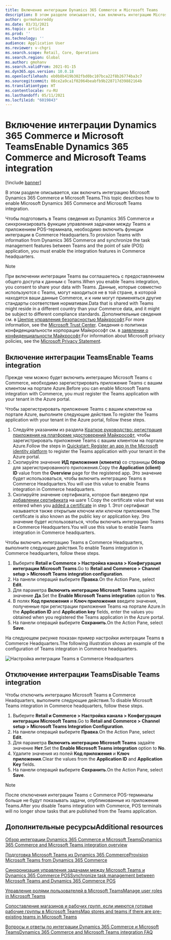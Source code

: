 ```yaml
---
title: Включение интеграции Dynamics 365 Commerce и Microsoft Teams
description: В этом разделе описывается, как включить интеграцию Microsoft Dynamics 365 Commerce и Microsoft Teams.
author: gvrmohanreddy
ms.date: 03/31/2021
ms.topic: article
ms.prod: ''
ms.technology: ''
audience: Application User
ms.reviewer: v-chgri
ms.search.scope: Retail, Core, Operations
ms.search.region: Global
ms.author: gmohanv
ms.search.validFrom: 2021-01-15
ms.dyn365.ops.version: 10.0.18
ms.openlocfilehash: eb0b8b419b302fbd0bc107bca22f8b26774ba3c7
ms.sourcegitcommit: 08ce2a9ca1f02064beabfb9b228717d39882164b
ms.translationtype: HT
ms.contentlocale: ru-RU
ms.lasthandoff: 05/11/2021
ms.locfileid: "6019843"
---
```

# <a name="enable-dynamics-365-commerce-and-microsoft-teams-integration"></a><span data-ttu-id="c3f2a-103">Включение интеграции Dynamics 365 Commerce и Microsoft Teams</span><span class="sxs-lookup"><span data-stu-id="c3f2a-103">Enable Dynamics 365 Commerce and Microsoft Teams integration</span></span>

[!include [banner](includes/banner.md)]

<span data-ttu-id="c3f2a-104">В этом разделе описывается, как включить интеграцию Microsoft Dynamics 365 Commerce и Microsoft Teams.</span><span class="sxs-lookup"><span data-stu-id="c3f2a-104">This topic describes how to enable Microsoft Dynamics 365 Commerce and Microsoft Teams integration.</span></span>

<span data-ttu-id="c3f2a-105">Чтобы подготовить в Teams сведения из Dynamics 365 Commerce и синхронизировать функции управления задачами между Teams и приложением POS-терминала, необходимо включить функции интеграции в Commerce Headquarters.</span><span class="sxs-lookup"><span data-stu-id="c3f2a-105">To provision Teams with information from Dynamics 365 Commerce and synchronize the task management features between Teams and the point of sale (POS) application, you must enable the integration features in Commerce headquarters.</span></span>

> [!NOTE]
> <span data-ttu-id="c3f2a-106">При включении интеграции Teams вы соглашаетесь с предоставлением общего доступа к данным с Teams.</span><span class="sxs-lookup"><span data-stu-id="c3f2a-106">When you enable Teams integration, you consent to share your data with Teams.</span></span> <span data-ttu-id="c3f2a-107">Данные, которые совместно используются с Teams, могут находиться не в той стране, в которой находятся ваши данные Commerce, и к ним могут применяться другие стандарты соответствия нормативам.</span><span class="sxs-lookup"><span data-stu-id="c3f2a-107">Data that is shared with Teams might reside in a different country than your Commerce data, and it might be subject to different compliance standards.</span></span> <span data-ttu-id="c3f2a-108">Дополнительные сведения см. в [Центре управления безопасностью Майкрософт](https://www.microsoft.com/trust-center).</span><span class="sxs-lookup"><span data-stu-id="c3f2a-108">For more information, see the [Microsoft Trust Center](https://www.microsoft.com/trust-center).</span></span> <span data-ttu-id="c3f2a-109">Сведения о политиках конфиденциальности корпорации Майкрософт см. в [заявлении о конфиденциальности Майкрософт](https://aka.ms/privacy).</span><span class="sxs-lookup"><span data-stu-id="c3f2a-109">For information about Microsoft privacy policies, see the [Microsoft Privacy Statement](https://aka.ms/privacy).</span></span>

## <a name="enable-teams-integration"></a><span data-ttu-id="c3f2a-110">Включение интеграции Teams</span><span class="sxs-lookup"><span data-stu-id="c3f2a-110">Enable Teams integration</span></span>

<span data-ttu-id="c3f2a-111">Прежде чем можно будет включить интеграцию Microsoft Teams с Commerce, необходимо зарегистрировать приложение Teams с вашим клиентом на портале Azure.</span><span class="sxs-lookup"><span data-stu-id="c3f2a-111">Before you can enable Microsoft Teams integration with Commerce, you must register the Teams application with your tenant in the Azure portal.</span></span>

<span data-ttu-id="c3f2a-112">Чтобы зарегистрировать приложение Teams с вашим клиентом на портале Azure, выполните следующие действия.</span><span class="sxs-lookup"><span data-stu-id="c3f2a-112">To register the Teams application with your tenant in the Azure portal, follow these steps.</span></span>

1. <span data-ttu-id="c3f2a-113">Следуйте указаниям из раздела [Краткое руководство: регистрация приложения на платформе удостоверений Майкрософт](/azure/active-directory/develop/quickstart-register-app), чтобы зарегистрировать приложение Teams с вашим клиентом на портале Azure.</span><span class="sxs-lookup"><span data-stu-id="c3f2a-113">Follow the steps in [Quickstart: Register an app in the Microsoft identity platform](/azure/active-directory/develop/quickstart-register-app) to register the Teams application with your tenant in the Azure portal.</span></span>
1. <span data-ttu-id="c3f2a-114">Скопируйте значение **ИД приложения (клиента)** со страницы **Обзор** для зарегистрированного приложения.</span><span class="sxs-lookup"><span data-stu-id="c3f2a-114">Copy the **Application (client) ID** value from the **Overview** page for the registered app.</span></span> <span data-ttu-id="c3f2a-115">Это значение будет использоваться, чтобы включить интеграцию Teams в Commerce Headquarters.</span><span class="sxs-lookup"><span data-stu-id="c3f2a-115">You will use this value to enable Teams integration in Commerce headquarters.</span></span>
1. <span data-ttu-id="c3f2a-116">Скопируйте значение сертификата, которое был введено при [добавлении сертификата](/azure/active-directory/develop/quickstart-register-app#add-a-certificate) на шаге 1.</span><span class="sxs-lookup"><span data-stu-id="c3f2a-116">Copy the certificate value that was entered when you [added a certificate](/azure/active-directory/develop/quickstart-register-app#add-a-certificate) in step 1.</span></span> <span data-ttu-id="c3f2a-117">Этот сертификат называется также открытым ключом или ключом приложения.</span><span class="sxs-lookup"><span data-stu-id="c3f2a-117">The certificate is also known as the public key or application key.</span></span> <span data-ttu-id="c3f2a-118">Это значение будет использоваться, чтобы включить интеграцию Teams в Commerce Headquarters.</span><span class="sxs-lookup"><span data-stu-id="c3f2a-118">You will use this value to enable Teams integration in Commerce headquarters.</span></span>

<span data-ttu-id="c3f2a-119">Чтобы включить интеграцию Teams в Commerce Headquarters, выполните следующие действия.</span><span class="sxs-lookup"><span data-stu-id="c3f2a-119">To enable Teams integration in Commerce headquarters, follow these steps.</span></span>

1. <span data-ttu-id="c3f2a-120">Выберите **Retail и Commerce \> Настройка канала \> Конфигурация интеграции Microsoft Teams**.</span><span class="sxs-lookup"><span data-stu-id="c3f2a-120">Go to **Retail and Commerce \> Channel setup \> Microsoft Teams integration configuration**.</span></span>
1. <span data-ttu-id="c3f2a-121">На панели операций выберите **Правка**.</span><span class="sxs-lookup"><span data-stu-id="c3f2a-121">On the Action Pane, select **Edit**.</span></span>
1. <span data-ttu-id="c3f2a-122">Для параметра **Включить интеграцию Microsoft Teams** задайте значение **Да**.</span><span class="sxs-lookup"><span data-stu-id="c3f2a-122">Set the **Enable Microsoft Teams integration** option to **Yes**.</span></span>
1. <span data-ttu-id="c3f2a-123">В полях **Код приложения** и **Ключ приложения** введите значения, полученные при регистрации приложения Teams на портале Azure.</span><span class="sxs-lookup"><span data-stu-id="c3f2a-123">In the **Application ID** and **Application key** fields, enter the values you obtained when you registered the Teams application in the Azure portal.</span></span>
1. <span data-ttu-id="c3f2a-124">На панели операций выберите **Сохранить**.</span><span class="sxs-lookup"><span data-stu-id="c3f2a-124">On the Action Pane, select **Save**.</span></span>

<span data-ttu-id="c3f2a-125">На следующем рисунке показан пример настройки интеграции Teams в Commerce Headquarters.</span><span class="sxs-lookup"><span data-stu-id="c3f2a-125">The following illustration shows an example of the configuration of Teams integration in Commerce headquarters.</span></span>

![Настройка интеграции Teams в Commerce Headquarters](media/D365-Commerce-Microsoft-Teams-Configuration_with_disclaimer.png)

## <a name="disable-teams-integration"></a><span data-ttu-id="c3f2a-127">Отключение интеграции Teams</span><span class="sxs-lookup"><span data-stu-id="c3f2a-127">Disable Teams integration</span></span>

<span data-ttu-id="c3f2a-128">Чтобы отключить интеграцию Microsoft Teams в Commerce Headquarters, выполните следующие действия.</span><span class="sxs-lookup"><span data-stu-id="c3f2a-128">To disable Microsoft Teams integration in Commerce headquarters, follow these steps.</span></span>

1. <span data-ttu-id="c3f2a-129">Выберите **Retail и Commerce \> Настройка канала \> Конфигурация интеграции Microsoft Teams**.</span><span class="sxs-lookup"><span data-stu-id="c3f2a-129">Go to **Retail and Commerce \> Channel setup \> Microsoft Teams Integration Configuration**.</span></span>
1. <span data-ttu-id="c3f2a-130">На панели операций выберите **Правка**.</span><span class="sxs-lookup"><span data-stu-id="c3f2a-130">On the Action Pane, select **Edit**.</span></span>
3. <span data-ttu-id="c3f2a-131">Для параметра **Включить интеграцию Microsoft Teams** задайте значение **Нет**.</span><span class="sxs-lookup"><span data-stu-id="c3f2a-131">Set the **Enable Microsoft Teams integration** option to **No**.</span></span>
4. <span data-ttu-id="c3f2a-132">Удалите значения из полей **Код приложения** и **Ключ приложения**.</span><span class="sxs-lookup"><span data-stu-id="c3f2a-132">Clear the values from the **Application ID** and **Application Key** fields.</span></span>
1. <span data-ttu-id="c3f2a-133">На панели операций выберите **Сохранить**.</span><span class="sxs-lookup"><span data-stu-id="c3f2a-133">On the Action Pane, select **Save**.</span></span>

> [!NOTE]
> <span data-ttu-id="c3f2a-134">После отключения интеграции Teams с Commerce POS-терминалы больше не будут показывать задачи, опубликованные из приложения Teams.</span><span class="sxs-lookup"><span data-stu-id="c3f2a-134">After you disable Teams integration with Commerce, POS terminals will no longer show tasks that are published from the Teams application.</span></span>

## <a name="additional-resources"></a><span data-ttu-id="c3f2a-135">Дополнительные ресурсы</span><span class="sxs-lookup"><span data-stu-id="c3f2a-135">Additional resources</span></span>

[<span data-ttu-id="c3f2a-136">Обзор интеграции Dynamics 365 Commerce и Microsoft Teams</span><span class="sxs-lookup"><span data-stu-id="c3f2a-136">Dynamics 365 Commerce and Microsoft Teams integration overview</span></span>](commerce-teams-integration.md)

[<span data-ttu-id="c3f2a-137">Подготовка Microsoft Teams из Dynamics 365 Commerce</span><span class="sxs-lookup"><span data-stu-id="c3f2a-137">Provision Microsoft Teams from Dynamics 365 Commerce</span></span>](provision-teams-from-commerce.md)

[<span data-ttu-id="c3f2a-138">Синхронизация управления задачами между Microsoft Teams и Dynamics 365 Commerce POS</span><span class="sxs-lookup"><span data-stu-id="c3f2a-138">Synchronize task management between Microsoft Teams and Dynamics 365 Commerce POS</span></span>](synchronize-tasks-teams-pos.md)

[<span data-ttu-id="c3f2a-139">Управление ролями пользователей в Microsoft Teams</span><span class="sxs-lookup"><span data-stu-id="c3f2a-139">Manage user roles in Microsoft Teams</span></span>](manage-user-roles-teams.md)

[<span data-ttu-id="c3f2a-140">Сопоставление магазинов и рабочих групп, если имеются готовые рабочие группы в Microsoft Teams</span><span class="sxs-lookup"><span data-stu-id="c3f2a-140">Map stores and teams if there are pre-existing teams in Microsoft Teams</span></span>](map-stores-existing-teams.md)

[<span data-ttu-id="c3f2a-141">Вопросы и ответы по интеграции Dynamics 365 Commerce и Microsoft Teams</span><span class="sxs-lookup"><span data-stu-id="c3f2a-141">Dynamics 365 Commerce and Microsoft Teams integration FAQ</span></span>](teams-integration-faq.md)